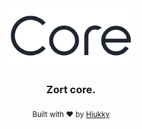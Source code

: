 <div align="center">
  <img width="200" alt="code logo" src="../assets/core.svg"/>
</div>

<h3 align="center"> Zort core. </h3>

<p align="center">
  <sub>Built with ❤︎ by <a href="https://hiukky.com">Hiukky</a>
  <br/>
</p>

<br>
